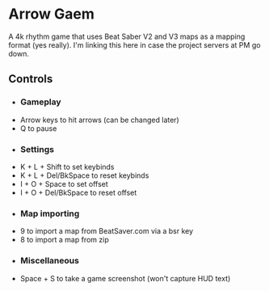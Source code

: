 # Arrow Gaem
A 4k rhythm game that uses Beat Saber V2 and V3 maps as a mapping format (yes really). I'm linking this here in case the project servers at PM go down.

## Controls
- ### Gameplay
- Arrow keys to hit arrows (can be changed later)
- Q to pause
- ### Settings
- K + L + Shift to set keybinds
- K + L + Del/BkSpace to reset keybinds
- I + O + Space to set offset
- I + O + Del/BkSpace to reset offset
- ### Map importing
- 9 to import a map from BeatSaver.com via a bsr key
- 8 to import a map from zip
- ### Miscellaneous
- Space + S to take a game screenshot (won't capture HUD text)
